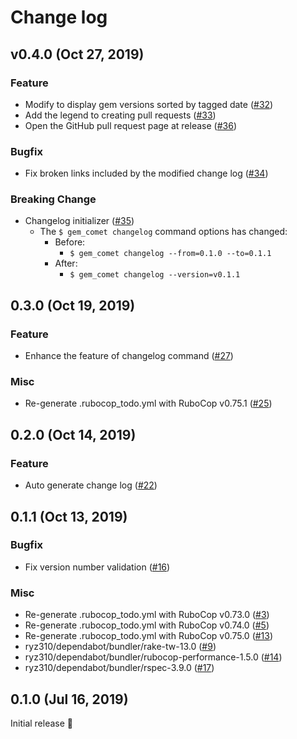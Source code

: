 # Change log

## v0.4.0 (Oct 27, 2019)

### Feature

* Modify to display gem versions sorted by tagged date ([#32](https://github.com/ryz310/gem_comet/pull/32))
* Add the legend to creating pull requests ([#33](https://github.com/ryz310/gem_comet/pull/33))
* Open the GitHub pull request page at release ([#36](https://github.com/ryz310/gem_comet/pull/36))

### Bugfix

* Fix broken links included by the modified change log ([#34](https://github.com/ryz310/gem_comet/pull/34))

### Breaking Change

* Changelog initializer ([#35](https://github.com/ryz310/gem_comet/pull/35))
    * The `$ gem_comet changelog` command options has changed:
        * Before:
            * `$ gem_comet changelog --from=0.1.0 --to=0.1.1`
        * After:
            * `$ gem_comet changelog --version=v0.1.1`

## 0.3.0 (Oct 19, 2019)

### Feature

* Enhance the feature of changelog command ([#27](https://github.com/ryz310/gem_comet/pull/27))

### Misc

* Re-generate .rubocop_todo.yml with RuboCop v0.75.1 ([#25](https://github.com/ryz310/gem_comet/pull/25))

## 0.2.0 (Oct 14, 2019)

### Feature

* Auto generate change log ([#22](https://github.com/ryz310/gem_comet/pull/22))

## 0.1.1 (Oct 13, 2019)

### Bugfix

* Fix version number validation ([#16](https://github.com/ryz310/gem_comet/pull/16))

### Misc

* Re-generate .rubocop_todo.yml with RuboCop v0.73.0 ([#3](https://github.com/ryz310/gem_comet/pull/3))
* Re-generate .rubocop_todo.yml with RuboCop v0.74.0 ([#5](https://github.com/ryz310/gem_comet/pull/5))
* Re-generate .rubocop_todo.yml with RuboCop v0.75.0 ([#13](https://github.com/ryz310/gem_comet/pull/13))
* ryz310/dependabot/bundler/rake-tw-13.0 ([#9](https://github.com/ryz310/gem_comet/pull/9))
* ryz310/dependabot/bundler/rubocop-performance-1.5.0 ([#14](https://github.com/ryz310/gem_comet/pull/14))
* ryz310/dependabot/bundler/rspec-3.9.0 ([#17](https://github.com/ryz310/gem_comet/pull/17))

## 0.1.0 (Jul 16, 2019)

Initial release :rocket:
